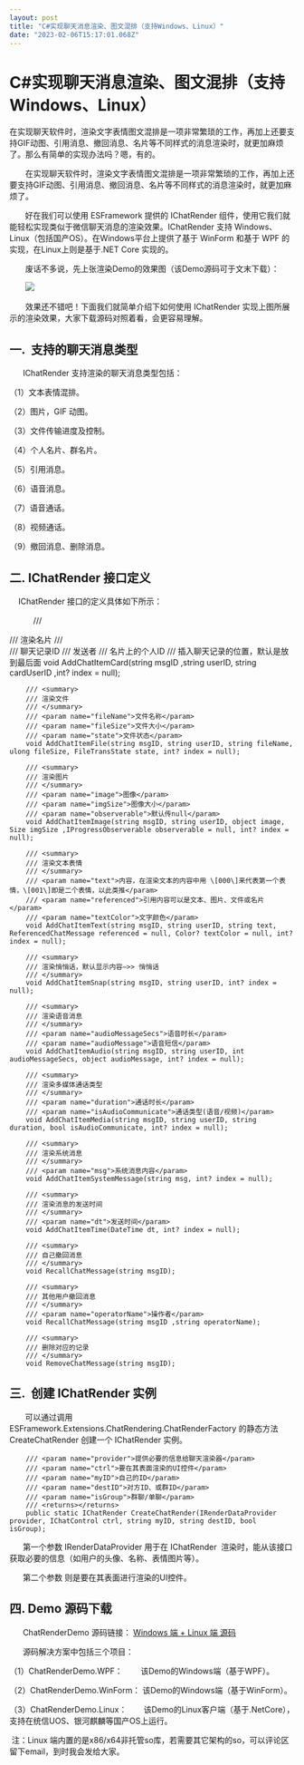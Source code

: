 ```yaml
---
layout: post
title: "C#实现聊天消息渲染、图文混排（支持Windows、Linux）"
date: "2023-02-06T15:17:01.068Z"
---
```

C#实现聊天消息渲染、图文混排（支持Windows、Linux）
================================

在实现聊天软件时，渲染文字表情图文混排是一项非常繁琐的工作，再加上还要支持GIF动图、引用消息、撤回消息、名片等不同样式的消息渲染时，就更加麻烦了。那么有简单的实现办法吗？嗯，有的。

　　在实现聊天软件时，渲染文字表情图文混排是一项非常繁琐的工作，再加上还要支持GIF动图、引用消息、撤回消息、名片等不同样式的消息渲染时，就更加麻烦了。

       好在我们可以使用 ESFramework 提供的 IChatRender 组件，使用它我们就能轻松实现类似于微信聊天消息的渲染效果。IChatRender 支持 Windows、Linux（包括国产OS）。在Windows平台上提供了基于 WinForm 和基于 WPF 的实现，在Linux上则是基于.NET Core 实现的。

　　废话不多说，先上张渲染Demo的效果图（该Demo源码可于文末下载）：   

       ![](https://img2023.cnblogs.com/blog/9005/202302/9005-20230206144550207-1598989529.png)

　　效果还不错吧！下面我们就简单介绍下如何使用 IChatRender 实现上图所展示的渲染效果，大家下载源码对照着看，会更容易理解。

一.  支持的聊天消息类型
-------------

      IChatRender 支持渲染的聊天消息类型包括： 

（1）文本表情混排。

（2）图片，GIF 动图。

（3）文件传输进度及控制。

（4）个人名片、群名片。

（5）引用消息。

（6）语音消息。

（7）语音通话。

（8）视频通话。 

（9）撤回消息、删除消息。       

二. IChatRender 接口定义
-------------------

    IChatRender 接口的定义具体如下所示：

   　　　/// <summary>
        /// 渲染名片 
        /// </summary>
        /// <param name="msgID">聊天记录ID</param>
        /// <param name="userID">发送者</param>
        /// <param name="cardUserID">名片上的个人ID</param>
        /// <param name="index">插入聊天记录的位置，默认是放到最后面</param>
        void AddChatItemCard(string msgID ,string userID, string cardUserID ,int? index = null);

        /// <summary>
        /// 渲染文件 
        /// </summary> 
        /// <param name="fileName">文件名称</param>
        /// <param name="fileSize">文件大小</param>
        /// <param name="state">文件状态</param> 
        void AddChatItemFile(string msgID, string userID, string fileName, ulong fileSize, FileTransState state, int? index = null);

        /// <summary>
        /// 渲染图片
        /// </summary> 
        /// <param name="image">图像</param>
        /// <param name="imgSize">图像大小</param>
        /// <param name="observerable">默认传null</param> 
        void AddChatItemImage(string msgID, string userID, object image, Size imgSize ,IProgressObserverable observerable = null, int? index = null);

        /// <summary>
        /// 渲染文本表情
        /// </summary> 
        /// <param name="text">内容，在渲染文本的内容中用 \[000\]来代表第一个表情，\[001\]即是二个表情，以此类推</param>
        /// <param name="referenced">引用内容可以是文本、图片、文件或名片</param>
        /// <param name="textColor">文字颜色</param> 
        void AddChatItemText(string msgID, string userID, string text, ReferencedChatMessage referenced = null, Color? textColor = null, int? index = null);

        /// <summary>
        /// 渲染悄悄话，默认显示内容—>> 悄悄话
        /// </summary> 
        void AddChatItemSnap(string msgID, string userID, int? index = null);

        /// <summary>
        /// 渲染语音消息
        /// </summary> 
        /// <param name="audioMessageSecs">语音时长</param>
        /// <param name="audioMessage">语音短信</param> 
        void AddChatItemAudio(string msgID, string userID, int audioMessageSecs, object audioMessage, int? index = null);

        /// <summary>
        /// 渲染多媒体通话类型
        /// </summary> 
        /// <param name="duration">通话时长</param>
        /// <param name="isAudioCommunicate">通话类型(语音/视频)</param> 
        void AddChatItemMedia(string msgID, string userID, string duration, bool isAudioCommunicate, int? index = null); 

        /// <summary>
        /// 渲染系统消息
        /// </summary>
        /// <param name="msg">系统消息内容</param> 
        void AddChatItemSystemMessage(string msg, int? index = null);

        /// <summary>
        /// 渲染消息的发送时间
        /// </summary>
        /// <param name="dt">发送时间</param> 
        void AddChatItemTime(DateTime dt, int? index = null);   

        /// <summary>
        /// 自己撤回消息 
        /// </summary> 
        void RecallChatMessage(string msgID);

        /// <summary>
        /// 其他用户撤回消息 
        /// </summary> 
        /// <param name="operatorName">操作者</param>
        void RecallChatMessage(string msgID ,string operatorName);

        /// <summary>
        /// 删除对应的记录
        /// </summary> 
        void RemoveChatMessage(string msgID);

三.  创建 IChatRender 实例
---------------------

       可以通过调用ESFramework.Extensions.ChatRendering.ChatRenderFactory 的静态方法 CreateChatRender 创建一个 IChatRender 实例。

        /// <param name="provider">提供必要的信息给聊天渲染器</param>
        /// <param name="ctrl">要在其表面渲染的UI控件</param>
        /// <param name="myID">自己的ID</param>
        /// <param name="destID">对方ID、或群ID</param>
        /// <param name="isGroup">群聊/单聊</param>
        /// <returns></returns>
        public static IChatRender CreateChatRender(IRenderDataProvider provider, IChatControl ctrl, string myID, string destID, bool isGroup);       

      第一个参数 IRenderDataProvider 用于在 IChatRender  渲染时，能从该接口获取必要的信息（如用户的头像、名称、表情图片等）。 

      第二个参数 则是要在其表面进行渲染的UI控件。 

四. Demo 源码下载
------------

      ChatRenderDemo 源码链接： [Windows 端 + Linux 端 源码](http://oraycn.com/DownLoadFiles/ESF/ChatRenderDemo.rar)

      源码解决方案中包括三个项目：

（1）ChatRenderDemo.WPF： 　　该Demo的Windows端（基于WPF）。

（2）ChatRenderDemo.WinForm： 该Demo的Windows端（基于WinForm）。 

（3）ChatRenderDemo.Linux： 　   该Demo的Linux客户端（基于.NetCore），支持在统信UOS、银河麒麟等国产OS上运行。  

 注：Linux 端内置的是x86/x64非托管so库，若需要其它架构的so，可以评论区留下email，到时我会发给大家。